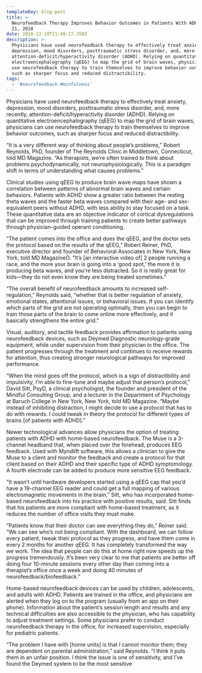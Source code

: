 ```yaml
---
templateKey: blog-post
title: >-
  Neurofeedback Therapy Improves Behavior Outcomes in Patients With ADHD MARCH
  21, 2018
date: 2018-12-18T21:49:17.350Z
description: >-
  Physicians have used neurofeedback therapy to effectively treat anxiety,
  depression, mood disorders, posttraumatic stress disorder, and, more recently,
  attention-deficit/hyperactivity disorder (ADHD). Relying on quantitative
  electroencephalography (qEEG) to map the grid of brain waves, physicians can
  use neurofeedback therapy to train themselves to improve behavior outcomes,
  such as sharper focus and reduced distractibility.
tags:
  - '#neurofeedback #minfulness'
---
```

Physicians have used neurofeedback therapy to effectively treat anxiety, depression, mood disorders, posttraumatic stress disorder, and, more recently, attention-deficit/hyperactivity disorder (ADHD). Relying on quantitative electroencephalography (qEEG) to map the grid of brain waves, physicians can use neurofeedback therapy to train themselves to improve behavior outcomes, such as sharper focus and reduced distractibility.



“It is a very different way of thinking about people’s problems,” Robert Reynolds, PhD, founder of The Reynolds Clinic in Middletown, Connecticut, told MD Magazine. “As therapists, we’re often trained to think about problems psychodynamically, not neurophysiologically. This is a paradigm shift in terms of understanding what causes problems.”



Clinical studies using qEEG to produce brain wave maps have shown a correlation between patterns of abnormal brain waves and certain behaviors. Patients with ADHD show a greater ratio between the resting theta waves and the faster beta waves compared with their age- and sex-equivalent peers without ADHD, with less ability to stay focused on a task. These quantitative data are an objective indicator of cortical dysregulations that can be improved through training patients to create better pathways through physician-guided operant conditioning.



“The patient comes into the office and does the qEEG, and the doctor sets the protocol based on the results of the qEEG,” Robert Reiner, PhD, executive director and founder of Behavioral Associates in New York, New York, told MD MagazineÒ. “It’s \[an interactive video of] 2 people running a race, and the more your brain is going into a ‘good spot,’ the more it is producing beta waves, and you’re less distracted. So it is really great for kids—they do not even know they are being treated sometimes.”



“The overall benefit of neurofeedback amounts to increased self-regulation,” Reynolds said, “whether that is better regulation of anxiety, emotional states, attentional issues, or behavioral issues. If you can identify which parts of the grid are not operating optimally, then you can begin to train those parts of the brain to come online more effectively, and it basically strengthens the entire grid.”



Visual, auditory, and tactile feedback provides affirmation to patients using neurofeedback devices, such as Deymed Diagnostic neurology-grade equipment, while under supervision from their physician in the office. The patient progresses through the treatment and continues to receive rewards for attention, thus creating stronger neurological pathways for improved performance.



“When the mind goes off the protocol, which is a sign of distractibility and impulsivity, I’m able to fine-tune and maybe adjust that person’s protocol,” David Sitt, PsyD, a clinical psychologist, the founder and president of the Mindful Consulting Group, and a lecturer in the Department of Psychology at Baruch College in New York, New York, told MD Magazine. “Maybe instead of inhibiting distraction, I might decide to use a protocol that has to do with rewards. I could tweak in theory the protocol for different types of brains \[of patients with ADHD].”



Newer technological advances allow physicians the option of treating patients with ADHD with home-based neurofeedback. The Muse is a 3-channel headband that, when placed over the forehead, produces EEG feedback. Used with Myndlift software, this allows a clinician to give the Muse to a client and monitor the feedback and create a protocol for that client based on their ADHD and their specific type of ADHD symptomology. A fourth electrode can be added to produce more sensitive EEG feedback.



“It wasn’t until hardware developers started using a qEEG cap that you’d have a 19-channel EEG reader and could get a full mapping of various electromagnetic movements in the brain,” Sitt, who has incorporated home-based neurofeedback into his practice with positive results, said. Sitt finds that his patients are more compliant with home-based treatment, as it reduces the number of office visits they must make.



“Patients know that their doctor can see everything they do,” Reiner said. “We can see who’s not being compliant. With the dashboard, we can follow every patient, tweak their protocol as they progress, and have them come in every 2 months for another qEEG. It has completely transformed the way we work. The idea that people can do this at home right now speeds up the progress tremendously. It’s been very clear to me that patients are better off doing four 10-minute sessions every other day than coming into a therapist’s office once a week and doing 40 minutes of neurofeedback/biofeedback.”



Home-based neurofeedback devices can be used by children, adolescents, and adults with ADHD. Patients are trained in the office, and physicians are alerted when they log on to the program (usually from an app on their phone). Information about the patient’s session length and results and any technical difficulties are also accessible to the physician, who has capability to adjust treatment settings. Some physicians prefer to conduct neurofeedback therapy in the office, for increased supervision, especially for pediatric patients.



“The problem I have with \[home units] is that I cannot monitor them; they are dependent on parental administration,” said Reynolds. “I think it puts them in an unfair position. I think the issue is one of sensitivity, and I’ve found the Deymed system to be the most sensitive
